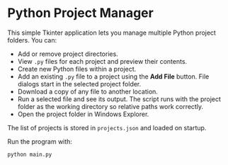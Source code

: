 # Python Project Manager

This simple Tkinter application lets you manage multiple Python project folders. You can:

- Add or remove project directories.
- View `.py` files for each project and preview their contents.
- Create new Python files within a project.
- Add an existing `.py` file to a project using the **Add File** button. File dialogs start in the selected project folder.
- Download a copy of any file to another location.
- Run a selected file and see its output. The script runs with the project folder as the working directory so relative paths work correctly.
- Open the project folder in Windows Explorer.

The list of projects is stored in `projects.json` and loaded on startup.

Run the program with:

```bash
python main.py
